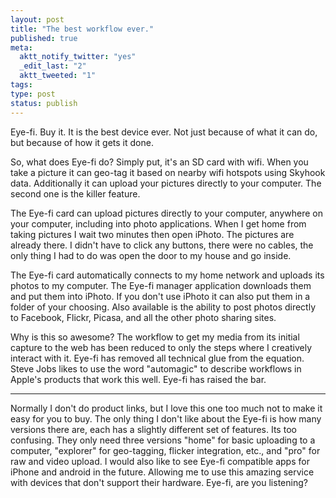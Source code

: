 ```yaml
---
layout: post
title: "The best workflow ever."
published: true
meta:
  aktt_notify_twitter: "yes"
  _edit_last: "2"
  aktt_tweeted: "1"
tags:
type: post
status: publish
---
```

Eye-fi. Buy it. It is the best device ever. Not just because of what it can do, but because of how it gets it done.

So, what does Eye-fi do? Simply put, it's an SD card with wifi. When you take a picture it can geo-tag it based on nearby wifi hotspots using Skyhook data. Additionally it can upload your pictures directly to your computer. The second one is the killer feature.

The Eye-fi card can upload pictures directly to your computer, anywhere on your computer, including into photo applications. When I get home from taking pictures I wait two minutes then open iPhoto. The pictures are already there. I didn't have to click any buttons, there were no cables, the only thing I had to do was open the door to my house and go inside.

The Eye-fi card automatically connects to my home network and uploads its photos to my computer. The Eye-fi manager application downloads them and put them into iPhoto. If you don't use iPhoto it can also put them in a folder of your choosing. Also available is the ability to post photos directly to Facebook, Flickr, Picasa, and all the other photo sharing sites.

Why is this so awesome? The workflow to get my media from its initial capture to the web has been reduced to only the steps where I creatively interact with it. Eye-fi has removed all technical glue from the equation. Steve Jobs likes to use the word "automagic" to describe workflows in Apple's products that work this well. Eye-fi has raised the bar.

* * *

Normally I don't do product links, but I love this one too much not to make it easy for you to buy. The only thing I don't like about the Eye-fi is how many versions there are, each has a slightly different set of features. Its too confusing. They only need three versions "home" for basic uploading to a computer, "explorer" for geo-tagging, flicker integration, etc., and "pro" for raw and video upload. I would also like to see Eye-fi compatible apps for iPhone and android in the future. Allowing me to use this amazing service with devices that don't support their hardware. Eye-fi, are you listening?
